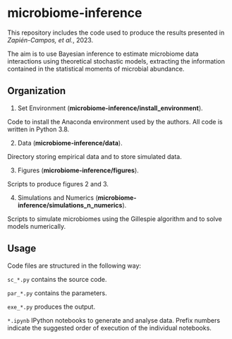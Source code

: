 # microbiome-inference

This repository includes the code used to produce the results presented 
in *Zapién-Campos, et al.*, 2023.

The aim is to use Bayesian inference to estimate microbiome data interactions
using theoretical stochastic models,  extracting the information contained 
in the statistical moments of microbial abundance.

## Organization

1. Set Environment (**microbiome-inference/install_environment**).

Code to install the Anaconda environment used by the authors.
All code is written in Python 3.8.

2. Data (**microbiome-inference/data**).

Directory storing empirical data and to store simulated data.

3. Figures (**microbiome-inference/figures**).

Scripts to produce figures 2 and 3.

4. Simulations and Numerics (**microbiome-inference/simulations_n_numerics**).

Scripts to simulate microbiomes using the Gillespie algorithm and 
to solve models numerically.

## Usage

Code files are structured in the following way:

`sc_*.py` contains the source code.

`par_*.py` contains the parameters.

`exe_*.py` produces the output.

`*.ipynb` IPython notebooks to generate and analyse data.
Prefix numbers indicate the suggested order of execution 
of the individual notebooks.